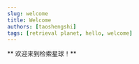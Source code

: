 ```yaml
---
slug: welcome
title: Welcome
authors: [taoshengshi]
tags: [retrieval planet, hello, welcome]
---
```


** 欢迎来到检索星球！**